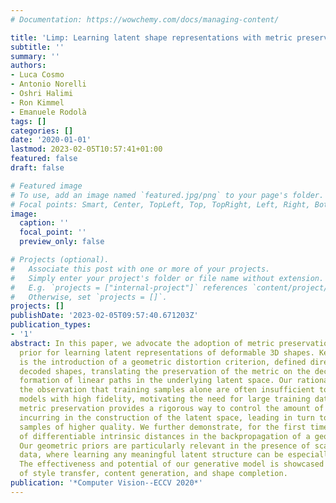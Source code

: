 ```yaml
---
# Documentation: https://wowchemy.com/docs/managing-content/

title: 'Limp: Learning latent shape representations with metric preservation priors'
subtitle: ''
summary: ''
authors:
- Luca Cosmo
- Antonio Norelli
- Oshri Halimi
- Ron Kimmel
- Emanuele Rodolà
tags: []
categories: []
date: '2020-01-01'
lastmod: 2023-02-05T10:57:41+01:00
featured: false
draft: false

# Featured image
# To use, add an image named `featured.jpg/png` to your page's folder.
# Focal points: Smart, Center, TopLeft, Top, TopRight, Left, Right, BottomLeft, Bottom, BottomRight.
image:
  caption: ''
  focal_point: ''
  preview_only: false

# Projects (optional).
#   Associate this post with one or more of your projects.
#   Simply enter your project's folder or file name without extension.
#   E.g. `projects = ["internal-project"]` references `content/project/deep-learning/index.md`.
#   Otherwise, set `projects = []`.
projects: []
publishDate: '2023-02-05T09:57:40.671203Z'
publication_types:
- '1'
abstract: In this paper, we advocate the adoption of metric preservation as a powerful
  prior for learning latent representations of deformable 3D shapes. Key to our construction
  is the introduction of a geometric distortion criterion, defined directly on the
  decoded shapes, translating the preservation of the metric on the decoding to the
  formation of linear paths in the underlying latent space. Our rationale lies in
  the observation that training samples alone are often insufficient to endow generative
  models with high fidelity, motivating the need for large training datasets. In contrast,
  metric preservation provides a rigorous way to control the amount of geometric distortion
  incurring in the construction of the latent space, leading in turn to synthetic
  samples of higher quality. We further demonstrate, for the first time, the adoption
  of differentiable intrinsic distances in the backpropagation of a geodesic loss.
  Our geometric priors are particularly relevant in the presence of scarce training
  data, where learning any meaningful latent structure can be especially challenging.
  The effectiveness and potential of our generative model is showcased in applications
  of style transfer, content generation, and shape completion.
publication: '*Computer Vision--ECCV 2020*'
---
```

